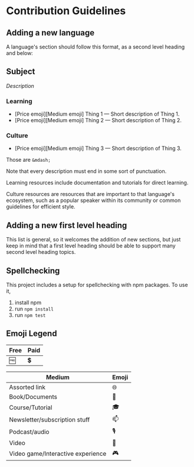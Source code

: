 # Contribution Guidelines

## Adding a new language

A language's section should follow this format, as a second level heading and
below:

## Subject
*Description*
### Learning
* [Price emoji]\[Medium emoji] Thing 1 &mdash; Short description of Thing 1.
* [Price emoji]\[Medium emoji] Thing 2 &mdash; Short description of Thing 2.
### Culture
* [Price emoji]\[Medium emoji] Thing 3 &mdash; Short description of Thing 3.

Those are `&mdash;` 

Note that every description must end in some sort of punctuation. 

Learning resources include documentation and tutorials for direct learning.

Culture resources are resources that are important to that language's ecosystem,
such as a popular speaker within its community or common guidelines for
efficient style.

## Adding a new first level heading

This list is general, so it welcomes the addition of new sections, but just keep
in mind that a first level heading should be able to support many second level
heading topics.

## Spellchecking

This project includes a setup for spellchecking with npm packages. To use it,

1) install npm
2) run `npm install`
3) run `npm test`

## Emoji Legend
| Free | Paid
| ---- | ----
| 🆓 | 💲 

| Medium      | Emoji
| ------------- | -----
| Assorted link | 🌐
| Book/Documents | 📘
| Course/Tutorial | 🎓
| Newsletter/subscription stuff | 📫
| Podcast/audio | 🎙
| Video | 🎥
| Video game/Interactive experience | 🎮
